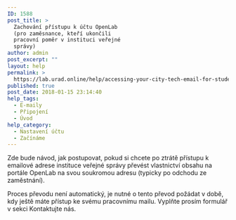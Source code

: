 ```yaml
---
ID: 1588
post_title: >
  Zachování přístupu k účtu OpenLab
  (pro zaměsnance, kteří ukončili
  pracovní poměr v instituci veřejné
  správy)
author: admin
post_excerpt: ""
layout: help
permalink: >
  https://lab.urad.online/help/accessing-your-city-tech-email-for-students-and-alumni/
published: true
post_date: 2018-01-15 23:14:40
help_tags:
  - E-maily
  - Připojení
  - Úvod
help_category:
  - Nastavení účtu
  - Začínáme
---
```

Zde bude návod, jak postupovat, pokud si chcete po ztrátě přístupu k emailové adrese instituce veřejné správy převést vlastnictví obsahu na portále OpenLab na svou soukromou adresu (typicky po odchodu ze zaměstnání).

Proces převodu není automatický, je nutné o tento převod požádat v době, kdy ještě máte přístup ke svému pracovnímu mailu. Vyplňte prosím formulář v sekci Kontaktujte nás.